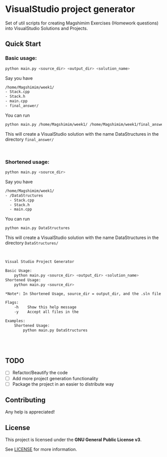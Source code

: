 # VisualStudio project generator

Set of util scripts for creating Magshimim Exercises (Homework questions)
into VisualStudio Solutions and Projects.

## Quick Start

### Basic usage: 
```sh
python main.py <source_dir> <output_dir> <solution_name>
```

Say you have
```sh
/home/Magshimim/week1/
- Stack.cpp
- Stack.h
- main.cpp
- final_answer/
```

You can run
```sh
python main.py /home/Magshimim/week1/ /home/Magshimim/week1/final_answer/ DataStructures
```
This will create a VisualStudio solution with the name DataStructures in the directory `final_answer/`

<br>

### Shortened usage:
```sh
python main.py <source_dir>
```

Say you have
```sh
/home/Magshimim/week1/
- /DataStructures
  - Stack.cpp
  - Stack.h
  - main.cpp
```
You can run
```bash
python main.py DataStructures
```
This will create a VisualStudio solution with the name DataStructures in the directory `DataStructures/`

<br>

```bash
Visual Studio Project Generator

Basic Usage:
    python main.py <source_dir> <output_dir> <solution_name>
Shortened Usage:
    python main.py <source_dir>

*Note*: In Shortened Usage, source_dir = output_dir, and the .sln file name is the <source_dir> name.

Flags:
    -h    Show this help message
    -y    Accept all files in the 

Examples:
    Shortened Usage:
        python main.py DataStructures
```

<br><br>

## TODO
- [ ] Refactor/Beautify the code
- [ ] Add more project generation functionality
- [ ] Package the project in an easier to distribute way

## Contributing

Any help is appreciated!

## License

This project is licensed under the **GNU General Public License v3**.

See [LICENSE](LICENSE) for more information.
